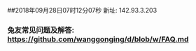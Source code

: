 ##2018年09月28日07时12分07秒 新址: 142.93.3.203
### 兔友常见问题及解答: https://github.com/wanggonging/d/blob/w/FAQ.md
